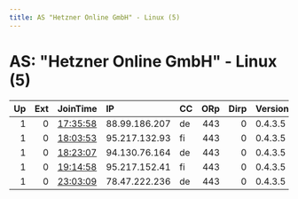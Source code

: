 ```yaml
---
title: AS "Hetzner Online GmbH" - Linux (5)
---
```


# AS: "Hetzner Online GmbH" - Linux (5)

|   Up |   Ext | JoinTime                                                                                            | IP            | CC   |   ORp |   Dirp | Version   | Contact   | Nickname   |   eFamMembers |
|-----:|------:|:----------------------------------------------------------------------------------------------------|:--------------|:-----|------:|-------:|:----------|:----------|:-----------|--------------:|
|    1 |     0 | [17:35:58](https://metrics.torproject.org/rs.html#details/3BB47F38A7AEE5ACE9C6E06C1137A9815B7365DA) | 88.99.186.207 | de   |   443 |      0 | 0.4.3.5   | None      | Unnamed    |             1 |
|    1 |     0 | [18:03:53](https://metrics.torproject.org/rs.html#details/C39CA97029013A7DEBEC920829FEA6177AB55A5B) | 95.217.132.93 | fi   |   443 |      0 | 0.4.3.5   | None      | Unnamed    |             1 |
|    1 |     0 | [18:23:07](https://metrics.torproject.org/rs.html#details/202D658302E1127DB63B7F9C045544845290E6AE) | 94.130.76.164 | de   |   443 |      0 | 0.4.3.5   | None      | Unnamed    |             1 |
|    1 |     0 | [19:14:58](https://metrics.torproject.org/rs.html#details/26DC1E3E4CF1A9096AA16C4EFFE9F6C14699866C) | 95.217.152.41 | fi   |   443 |      0 | 0.4.3.5   | None      | Unnamed    |             1 |
|    1 |     0 | [23:03:09](https://metrics.torproject.org/rs.html#details/21DE2D4A0FA149A459179BB12E680A78CA1E2808) | 78.47.222.236 | de   |   443 |      0 | 0.4.3.5   | None      | Unnamed    |             1 |
